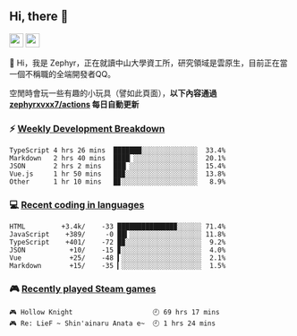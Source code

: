 <!--
**zephyrxvxx7/zephyrxvxx7** is a ✨ _special_ ✨ repository because its `README.md` (this file) appears on your GitHub profile.

Here are some ideas to get you started:

- 🔭 I’m currently working on ...
- 🌱 I’m currently learning ...
- 👯 I’m looking to collaborate on ...
- 🤔 I’m looking for help with ...
- 💬 Ask me about ...
- 📫 How to reach me: ...
- 😄 Pronouns: ...
- ⚡ Fun fact: ...
-->

## Hi, there 👋

<a href="https://www.instagram.com/zephyrxvxx7/"><img src="https://img.shields.io/badge/instagram-3f729b?&style=for-the-badge&logo=instagram&logoColor=white" height=25></a>
<a href="https://zephyrxvxx7.ninja/"><img src="https://img.shields.io/badge/blog-gray?&style=for-the-badge&logo=hexo&logoColor=white" height=25></a>

👋 Hi，我是 Zephyr，正在就讀中山大學資工所，研究領域是雲原生，目前正在當一個不稱職的全端開發者QQ。

空閒時會玩一些有趣的小玩具（譬如此頁面），**以下內容通過 [zephyrxvxx7/actions](https://github.com/zephyrxvxx7/zephyrxvxx7/actions) 每日自動更新**

### ⚡ [Weekly Development Breakdown](https://gist.github.com/zephyrxvxx7/ee1787313f0772b51494d051b5edde7f)

<!-- code_time start -->

```text
TypeScript 4 hrs 26 mins  ███████░░░░░░░░░░░░░░  33.4%
Markdown   2 hrs 40 mins  ████▏░░░░░░░░░░░░░░░░  20.1%
JSON       2 hrs 2 mins   ███▏░░░░░░░░░░░░░░░░░  15.4%
Vue.js     1 hr 50 mins   ██▉░░░░░░░░░░░░░░░░░░  13.8%
Other      1 hr 10 mins   █▊░░░░░░░░░░░░░░░░░░░   8.9%
```

<!-- code_time end -->

### 💻 [Recent coding in languages](https://gist.github.com/zephyrxvxx7/08c5ff0fead26978490fef5d749f43ea)

<!-- code_diff start -->

```text
HTML         +3.4k/    -33 ██████████████▉░░░░░░ 71.4%
JavaScript    +389/     -0 ██▍░░░░░░░░░░░░░░░░░░ 11.8%
TypeScript    +401/    -72 █▉░░░░░░░░░░░░░░░░░░░  9.2%
JSON           +10/    -15 ▊░░░░░░░░░░░░░░░░░░░░  4.0%
Vue            +25/    -48 ▍░░░░░░░░░░░░░░░░░░░░  2.1%
Markdown       +15/    -35 ▎░░░░░░░░░░░░░░░░░░░░  1.5%
```

<!-- code_diff end -->

### 🎮 [Recently played Steam games](https://gist.github.com/zephyrxvxx7/f77b8978877f959b69d84723c43a4a64)

<!-- steam_time start -->

```text
🎮 Hollow Knight                    🕘 69 hrs 17 mins
🎮 Re: LieF ~ Shin'ainaru Anata e~  🕘 1 hrs 24 mins
```

<!-- steam_time end -->

